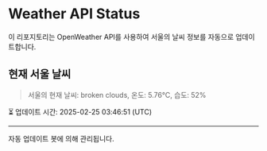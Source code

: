 
# Weather API Status

이 리포지토리는 OpenWeather API를 사용하여 서울의 날씨 정보를 자동으로 업데이트합니다.

## 현재 서울 날씨
> 서울의 현재 날씨: broken clouds, 온도: 5.76°C, 습도: 52%

⏳ 업데이트 시간: 2025-02-25 03:46:51 (UTC)

---
자동 업데이트 봇에 의해 관리됩니다.
